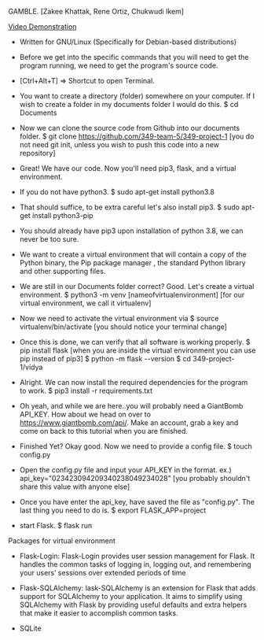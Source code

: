 GAMBLE. [Zakee Khattak, Rene Ortiz, Chukwudi Ikem] 

[Video Demonstration](https://youtu.be/-d_z2aUnDdw)

* Written for GNU/Linux (Specifically for Debian-based distributions)
* Before we get into the specific commands that you will need to get the program running, we need to get the program's source code.
* [Ctrl+Alt+T] => Shortcut to open Terminal.

* You want to create a directory (folder) somewhere on your computer. If I wish to create a folder in my documents folder I would do this.
        $ cd Documents

* Now we can clone the source code from Github into our documents folder.
        $ git clone https://github.com/349-team-5/349-project-1 
[you do not need git init, unless you wish to push this code into a new repository]
* Great! We have our code. Now you'll need pip3, flask, and a virtual environment.

* If you do not have python3.
        $ sudo apt-get install python3.8
* That should suffice, to be extra careful let's also install pip3.
        $ sudo apt-get install python3-pip
        
* You should already have pip3 upon installation of python 3.8, we can never be too sure.

* We want to create a virtual environment that will contain a copy of the Python binary, the Pip package manager , the standard Python library and other supporting files.
* We are still in our Documents folder correct? Good. Let's create a virtual environment.
        $ python3 -m venv [nameofvirtualenvironment]
[for our virtual environment, we call it virtualenv]

* Now we need to activate the virtual environment via
        $ source virtualenv/bin/activate
[you should notice your terminal change]

* Once this is done, we can verify that all software is working properly.
        $ pip install flask
[when you are inside the virtual environment you can use pip instead of pip3]
        $ python -m flask --version
        $ cd 349-project-1/vidya
        
* Alright. We can now install the required dependencies for the program to work.
        $ pip3 install -r requirements.txt
* Oh yeah, and while we are here..you will probably need a GiantBomb API_KEY.
How about we head on over to https://www.giantbomb.com/api/. Make an account, grab a key and come on back to this tutorial when you are finished.

* Finished Yet? Okay good. Now we need to provide a config file.
        $ touch config.py
        
* Open the config.py file and input your API_KEY in the format.
ex.)
	api_key="023423094209340238049234028" 
[you probably shouldn't share this value with anyone else]

* Once you have enter the api_key, have saved the file as "config.py". The last thing you need to do is. 
        $ export FLASK_APP=project
* start Flask.
        $ flask run

Packages for virtual environment

* Flask-Login: Flask-Login provides user session management for Flask. It handles the common tasks of logging in, logging out, and remembering your users’ sessions over extended periods of time

* Flask-SQLAlchemy: lask-SQLAlchemy is an extension for Flask that adds support for SQLAlchemy to your application. It aims to simplify using SQLAlchemy with Flask by providing useful defaults and extra helpers that make it easier to accomplish common tasks.

* SQLite
